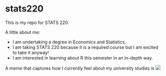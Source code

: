 # stats220

This is my repo for STATS 220. 

A little about me:

- I am undertaking a degree in Economics and Statistics.
- I am taking STATS 220 because it is a required course but I am excited to take it anyway!
- I am interested in learning about R this semester in an in-depth way.

A meme that captures how I currently feel about my university studies is ![](https://c.tenor.com/8druEACXtX8AAAAd/tenor.gif)
